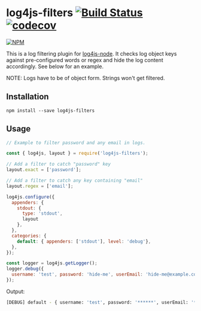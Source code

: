 # log4js-filters [![Build Status](https://api.travis-ci.com/healthcarelogic/log4js-filters.svg?branch=master)](https://travis-ci.com/healthcarelogic/log4js-filters) [![codecov](https://codecov.io/gh/healthcarelogic/log4js-filters/branch/master/graph/badge.svg)](https://codecov.io/gh/healthcarelogic/log4js-filters)

[![NPM](https://nodei.co/npm/log4js-filters.png)](https://nodei.co/npm/log4js-filters/)

This is a log filtering plugin for [log4js-node](https://log4js-node.github.io/log4js-node/). It checks log object keys against pre-configured words or regex and hide the log content accordingly. See below for an example.

NOTE: Logs have to be of object form. Strings won't get filtered.

## Installation

```
npm install --save log4js-filters
```

## Usage

```javascript
// Example to filter password and any email in logs.

const { log4js, layout } = require('log4js-filters');

// Add a filter to catch "password" key
layout.exact = ['password'];

// Add a filter to catch any key containing "email"
layout.regex = ['email'];

log4js.configure({
  appenders: {
    stdout: {
      type: 'stdout',
      layout
    },
  },
  categories: {
    default: { appenders: ['stdout'], level: 'debug'},
  },
});

const logger = log4js.getLogger();
logger.debug({
  username: 'test', password: 'hide-me', userEmail: 'hide-me@example.com',
});
```

Output:

```bash
[DEBUG] default - { username: 'test', password: '******', userEmail: '******' }
```
